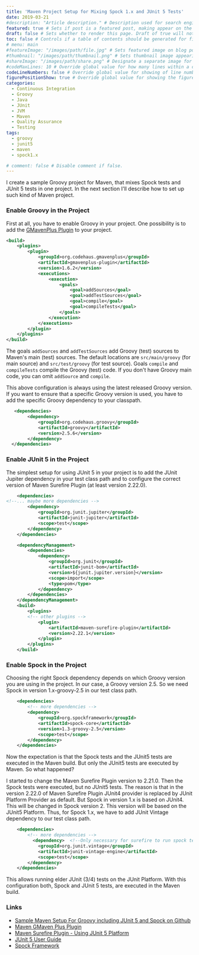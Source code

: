 ```yaml
---
title: 'Maven Project Setup for Mixing Spock 1.x and JUnit 5 Tests'
date: 2019-03-21
#description: "Article description." # Description used for search engine.
featured: true # Sets if post is a featured post, making appear on the home page side bar.
draft: false # Sets whether to render this page. Draft of true will not be rendered.
toc: false # Controls if a table of contents should be generated for first-level links automatically.
# menu: main
#featureImage: "/images/path/file.jpg" # Sets featured image on blog post.
#thumbnail: "/images/path/thumbnail.png" # Sets thumbnail image appearing inside card on homepage.
#shareImage: "/images/path/share.png" # Designate a separate image for social media sharing.
#codeMaxLines: 10 # Override global value for how many lines within a code block before auto-collapsing.
codeLineNumbers: false # Override global value for showing of line numbers within code block.
figurePositionShow: true # Override global value for showing the figure label.
categories:
  - Continuous Integration
  - Groovy
  - Java
  - JUnit
  - JVM
  - Maven
  - Quality Assurance
  - Testing
tags:
  - groovy
  - junit5
  - maven
  - spock1.x

# comment: false # Disable comment if false.
---
```

I create a sample Groovy project for Maven, that mixes Spock tests and JUnit 5 tests in one project. In the next section I'll describe how to set up such kind of Maven project.

### Enable Groovy in the Project

First at all, you have to enable Groovy in your project. One possibility is to add the [GMavenPlus Plugin](https://groovy.github.io/GMavenPlus/) to your project.

```xml
<build>
    <plugins>
        <plugin>
            <groupId>org.codehaus.gmavenplus</groupId>
            <artifactId>gmavenplus-plugin</artifactId>
            <version>1.6.2</version>
            <executions>
                <execution>
                    <goals>
                        <goal>addSources</goal>
                        <goal>addTestSources</goal>
                        <goal>compile</goal>
                        <goal>compileTests</goal>
                    </goals>
                </execution>
            </executions>
        </plugin>
    </plugins>
</build>
```

The goals `addSources` and `addTestSources` add Groovy (test) sources to Maven's main (test) sources. The default locations are `src/main/groovy` (for main source) and `src/test/groovy` (for test source). Goals `compile` and `compileTests` compile the Groovy (test) code. If you don't have Groovy main code, you can omit `addSource` and `compile`.

This above configuration is always using the latest released Groovy version. If you want to ensure that a specific Groovy version is used, you have to add the specific Groovy dependency to your classpath.

```xml
   <dependencies>
        <dependency>
            <groupId>org.codehaus.groovy</groupId>
            <artifactId>groovy</artifactId>
            <version>2.5.6</version>
        </dependency>
  </dependencies>
```

### Enable JUnit 5 in the Project

The simplest setup for using JUnit 5 in your project is to add the JUnit Jupiter dependency in your test class path and to configure the correct version of Maven Surefire Plugin (at least version 2.22.0).

```xml
    <dependencies>
<!--... maybe more dependencies -->
        <dependency>
            <groupId>org.junit.jupiter</groupId>
            <artifactId>junit-jupiter</artifactId>
            <scope>test</scope>
        </dependency>
    </dependencies>

    <dependencyManagement>
        <dependencies>
            <dependency>
                <groupId>org.junit</groupId>
                <artifactId>junit-bom</artifactId>
                <version>${junit.jupiter.version}</version>
                <scope>import</scope>
                <type>pom</type>
            </dependency>
        </dependencies>
    </dependencyManagement>
    <build>
        <plugins>
        <!-- other plugins -->
            <plugin>
                <artifactId>maven-surefire-plugin</artifactId>
                <version>2.22.1</version>
            </plugin>
        </plugins>
    </build>
```

### Enable Spock in the Project

Choosing the right Spock dependency depends on which Groovy version you are using in the project. In our case, a Groovy version 2.5. So we need Spock in version 1.x-groovy-2.5 in our test class path.

```xml
    <dependencies>
        <!-- more dependencies -->
        <dependency>
            <groupId>org.spockframework</groupId>
            <artifactId>spock-core</artifactId>
            <version>1.3-groovy-2.5</version>
            <scope>test</scope>
        </dependency>
    </dependencies>
```

Now the expectation is that the Spock tests and the JUnit5 tests are executed in the Maven build. But only the JUnit5 tests are executed by Maven. So what happened?

I started to change the Maven Surefire Plugin version to 2.21.0. Then the Spock tests were executed, but no JUnit5 tests. The reason is that in the version 2.22.0 of Maven Surefire Plugin JUnit4 provider is replaced by JUnit Platform Provider as default. But Spock in version 1.x is based on JUnit4. This will be changed in Spock version 2. This version will be based on the JUnit5 Platform. Thus, for Spock 1.x, we have to add JUnit Vintage dependency to our test class path.

```xml
    <dependencies>
        <!-- more dependencies -->
          <dependency>  <!--Only necessary for surefire to run spock tests during the maven build -->
            <groupId>org.junit.vintage</groupId>
            <artifactId>junit-vintage-engine</artifactId>
            <scope>test</scope>
        </dependency>
    </dependencies>
```

This allows running elder JUnit (3/4) tests on the JUnit Platform. With this configuration both, Spock and JUnit 5 tests, are executed in the Maven build.

### Links

*   [Sample Maven Setup For Groovy including JUnit 5 and Spock on Github](https://github.com/sparsick/junit5-example/tree/master/junit5-spock1x)
*   [Maven GMaven Plus Plugin](https://groovy.github.io/GMavenPlus/)
*   [Maven Surefire Plugin - Using JUnit 5 Platform](https://maven.apache.org/surefire/maven-surefire-plugin/examples/junit-platform.html)
*   [JUnit 5 User Guide](https://junit.org/junit5/docs/current/user-guide/)
*   [Spock Framework](https://github.com/spockframework/spock)
